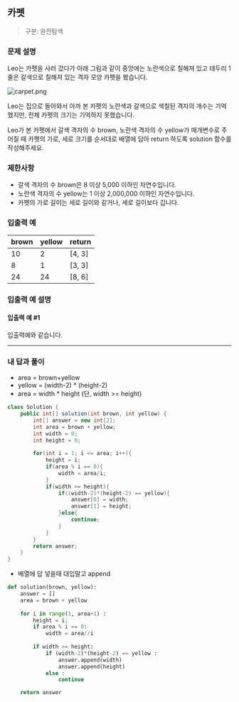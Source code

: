 ## 카펫

> 구분: 완전탐색

### 문제 설명

Leo는 카펫을 사러 갔다가 아래 그림과 같이 중앙에는 노란색으로 칠해져 있고 테두리 1줄은 갈색으로 칠해져 있는 격자 모양 카펫을 봤습니다.

![carpet.png](https://grepp-programmers.s3.ap-northeast-2.amazonaws.com/files/production/b1ebb809-f333-4df2-bc81-02682900dc2d/carpet.png)

Leo는 집으로 돌아와서 아까 본 카펫의 노란색과 갈색으로 색칠된 격자의 개수는 기억했지만, 전체 카펫의 크기는 기억하지 못했습니다.

Leo가 본 카펫에서 갈색 격자의 수 brown, 노란색 격자의 수 yellow가 매개변수로 주어질 때 카펫의 가로, 세로 크기를 순서대로 배열에 담아 return 하도록 solution 함수를 작성해주세요.

### 제한사항

- 갈색 격자의 수 brown은 8 이상 5,000 이하인 자연수입니다.
- 노란색 격자의 수 yellow는 1 이상 2,000,000 이하인 자연수입니다.
- 카펫의 가로 길이는 세로 길이와 같거나, 세로 길이보다 깁니다.

### 입출력 예

| brown | yellow | return |
| ----- | ------ | ------ |
| 10    | 2      | [4, 3] |
| 8     | 1      | [3, 3] |
| 24    | 24     | [8, 6] |

### 입출력 예 설명

#### 입출력 예 #1
입출력예와 같습니다.

---

### 내 답과 풀이

- area = brown+yellow
- yellow = (width-2) * (height-2)
- area = width * height (단, width >= height)

```java
class Solution {
    public int[] solution(int brown, int yellow) {
        int[] answer = new int[2];
        int area = brown + yellow;
        int width = 0;
        int height = 0;
        
        for(int i = 1; i <= area; i++){
            height = i;
            if(area % i == 0){
                width = area/i;
            }
            if(width >= height){
                if((width-2)*(height-2) == yellow){
                    answer[0] = width;
                    answer[1] = height;
                }else{
                    continue;
                }
            }
        }
        return answer;
    }
}
```

- 배열에 답 넣을때 대입말고 append

```python
def solution(brown, yellow):
    answer = []
    area = brown + yellow
    
    for i in range(1, area+1) :
        height = i;
        if area % i == 0:
            width = area//i
            
        if width >= height:
            if (width-2)*(height-2) == yellow :
                answer.append(width)
                answer.append(height)
            else :
                continue

    return answer
```




